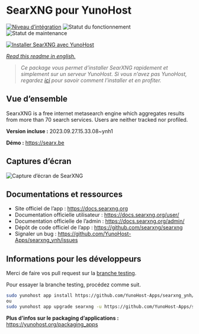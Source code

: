 <!--
N.B.: This README was automatically generated by https://github.com/YunoHost/apps/tree/master/tools/README-generator
It shall NOT be edited by hand.
-->

# SearXNG pour YunoHost

[![Niveau d’intégration](https://dash.yunohost.org/integration/searxng.svg)](https://dash.yunohost.org/appci/app/searxng) ![Statut du fonctionnement](https://ci-apps.yunohost.org/ci/badges/searxng.status.svg) ![Statut de maintenance](https://ci-apps.yunohost.org/ci/badges/searxng.maintain.svg)

[![Installer SearXNG avec YunoHost](https://install-app.yunohost.org/install-with-yunohost.svg)](https://install-app.yunohost.org/?app=searxng)

*[Read this readme in english.](./README.md)*

> *Ce package vous permet d’installer SearXNG rapidement et simplement sur un serveur YunoHost.
Si vous n’avez pas YunoHost, regardez [ici](https://yunohost.org/#/install) pour savoir comment l’installer et en profiter.*

## Vue d’ensemble

SearxXNG is a free internet metasearch engine which aggregates results from more than 70 search services. Users are neither tracked nor profiled.


**Version incluse :** 2023.09.27.15.33.08~ynh1

**Démo :** https://searx.be

## Captures d’écran

![Capture d’écran de SearXNG](./doc/screenshots/screenshot_1.png)

## Documentations et ressources

* Site officiel de l’app : <https://docs.searxng.org>
* Documentation officielle utilisateur : <https://docs.searxng.org/user/>
* Documentation officielle de l’admin : <https://docs.searxng.org/admin/>
* Dépôt de code officiel de l’app : <https://github.com/searxng/searxng>
* Signaler un bug : <https://github.com/YunoHost-Apps/searxng_ynh/issues>

## Informations pour les développeurs

Merci de faire vos pull request sur la [branche testing](https://github.com/YunoHost-Apps/searxng_ynh/tree/testing).

Pour essayer la branche testing, procédez comme suit.

``` bash
sudo yunohost app install https://github.com/YunoHost-Apps/searxng_ynh/tree/testing --debug
ou
sudo yunohost app upgrade searxng -u https://github.com/YunoHost-Apps/searxng_ynh/tree/testing --debug
```

**Plus d’infos sur le packaging d’applications :** <https://yunohost.org/packaging_apps>